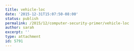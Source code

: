 ```yaml
---
title: vehicle-loc
date: '2015-12-31T15:07:50-08:00'
status: publish
permalink: /2015/12/computer-security-primer/vehicle-loc
author: sarah
excerpt: ''
type: attachment
id: 5791
---
```

<!DOCTYPE html PUBLIC "-//W3C//DTD HTML 4.0 Transitional//EN" "http://www.w3.org/TR/REC-html40/loose.dtd">
<?xml encoding="UTF-8">

